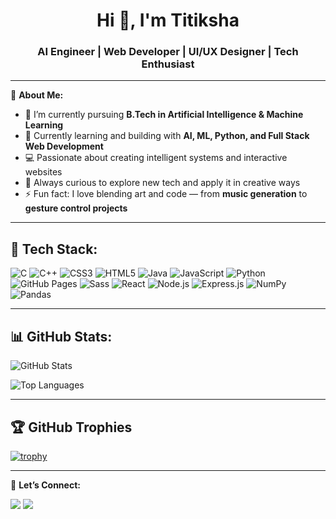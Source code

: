 <h1 align="center">Hi 👋, I'm Titiksha</h1>
<h3 align="center">AI Engineer | Web Developer | UI/UX Designer | Tech Enthusiast</h3>

---

🚀 **About Me:**

- 🔭 I’m currently pursuing **B.Tech in Artificial Intelligence & Machine Learning**  
- 🌱 Currently learning and building with **AI, ML, Python, and Full Stack Web Development**
- 💻 Passionate about creating intelligent systems and interactive websites  
- 🧠 Always curious to explore new tech and apply it in creative ways 
- ⚡ Fun fact: I love blending art and code — from **music generation** to **gesture control projects**

---

## 🚀 Tech Stack:

![C](https://img.shields.io/badge/C-00599C?style=for-the-badge&logo=c&logoColor=white)
![C++](https://img.shields.io/badge/C++-00599C?style=for-the-badge&logo=cplusplus&logoColor=white)
![CSS3](https://img.shields.io/badge/CSS3-1572B6?style=for-the-badge&logo=css3&logoColor=white)
![HTML5](https://img.shields.io/badge/HTML5-E34F26?style=for-the-badge&logo=html5&logoColor=white)
![Java](https://img.shields.io/badge/Java-ED8B00?style=for-the-badge&logo=java&logoColor=white)
![JavaScript](https://img.shields.io/badge/JavaScript-F7DF1E?style=for-the-badge&logo=javascript&logoColor=black)
![Python](https://img.shields.io/badge/Python-3776AB?style=for-the-badge&logo=python&logoColor=white)
![GitHub Pages](https://img.shields.io/badge/GitHub%20Pages-222?style=for-the-badge&logo=github&logoColor=white)
![Sass](https://img.shields.io/badge/Sass-hotpink?style=for-the-badge&logo=sass&logoColor=white)
![React](https://img.shields.io/badge/React-20232A?style=for-the-badge&logo=react&logoColor=61DAFB)
![Node.js](https://img.shields.io/badge/Node.js-339933?style=for-the-badge&logo=nodedotjs&logoColor=white)
![Express.js](https://img.shields.io/badge/Express.js-000000?style=for-the-badge&logo=express&logoColor=white)
![NumPy](https://img.shields.io/badge/Numpy-013243?style=for-the-badge&logo=numpy&logoColor=white)
![Pandas](https://img.shields.io/badge/Pandas-150458?style=for-the-badge&logo=pandas&logoColor=white)


---

## 📊 GitHub Stats:

![GitHub Stats](https://github-readme-stats.vercel.app/api?username=titiksha95&show_icons=true&theme=radical)

![Top Languages](https://github-readme-stats.vercel.app/api/top-langs/?username=titiksha95&layout=compact&theme=radical)


---

## 🏆 GitHub Trophies

[![trophy](https://github-profile-trophy.vercel.app/?username=titiksha95&theme=algolia&margin-w=10&margin-h=15)](https://github.com/ryo-ma/github-profile-trophy)


---

💬 **Let’s Connect:**

<a href="https://www.linkedin.com/in/titiksha-jangid-60063b24b/" target="_blank"><img src="https://img.shields.io/badge/LinkedIn-blue?style=for-the-badge&logo=linkedin" /></a>
<a href="mailto:jangidtitiksha@gmail.com"><img src="https://img.shields.io/badge/Email-red?style=for-the-badge&logo=gmail&logoColor=white" /></a>

